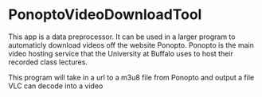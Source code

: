 # PonoptoVideoDownloadTool
This app is a data preprocessor. It can be used in a larger program to automaticly download videos off the website Ponopto. Ponopto is the main video hosting service that the University at Buffalo uses to host their recorded class lectures.

This program will take in a url to a m3u8 file from Ponopto and output a file VLC can decode into a video
